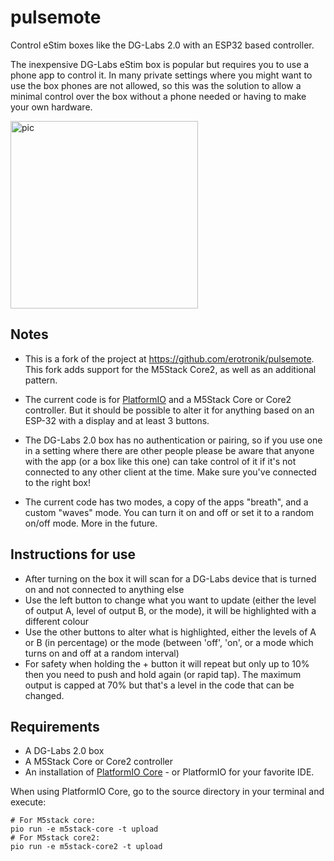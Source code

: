 # pulsemote
Control eStim boxes like the DG-Labs 2.0 with an ESP32 based controller.

The inexpensive DG-Labs eStim box is popular but requires you to use
a phone app to control it. In many private settings where you might
want to use the box phones are not allowed, so this was the solution
to allow a minimal control over the box without a phone needed or having
to make your own hardware.

<img src="https://github.com/erotronik/pulsemote/assets/89390295/466b2ae5-c6d8-4237-ad80-009858b15b56" alt="pic" width="300"/>

## Notes

* This is a fork of the project at https://github.com/erotronik/pulsemote.
This fork adds support for the M5Stack Core2, as well as an additional pattern.

* The current code is for [PlatformIO](https://platformio.org/) and a M5Stack
Core or Core2 controller. But it should be possible to alter it
for anything based on an ESP-32 with a display and at least 3 buttons.

* The DG-Labs 2.0 box has no authentication or pairing, so if you use
one in a setting where there are other people please be aware that anyone
with the app (or a box like this one) can take control of it if it's
not connected to any other client at the time. Make sure you've connected
to the right box!

* The current code has two modes, a copy of the apps "breath", and a custom
"waves" mode. You can turn it on and off or set it to a random on/off mode.
More in the future.

## Instructions for use

* After turning on the box it will scan for a DG-Labs device that is turned on and not connected to anything else
* Use the left button to change what you want to update (either the level of output A, level of output B, or the mode), it will be highlighted with a different colour
* Use the other buttons to alter what is highlighted, either the levels of A or B (in percentage) or the mode (between 'off', 'on', or a mode which turns on and off at a random interval)
* For safety when holding the + button it will repeat but only up to 10% then you need to push and hold again (or rapid tap).  The maximum output is capped at 70% but that's a level in the code that can be changed.

## Requirements

* A DG-Labs 2.0 box
* A M5Stack Core or Core2 controller
* An installation of [PlatformIO Core](https://docs.platformio.org/en/stable/core/index.html) - or PlatformIO for your favorite IDE.

When using PlatformIO Core, go to the source directory in your terminal and execute:

```
# For M5stack core:
pio run -e m5stack-core -t upload
# For M5stack core2:
pio run -e m5stack-core2 -t upload
```
